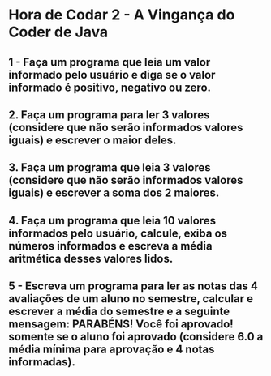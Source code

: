 # Hora de Codar 2 - A Vingança do Coder de Java

## 1 - Faça um programa que leia um valor informado pelo usuário e diga se o valor informado é positivo, negativo ou zero.

## 2. Faça um programa para ler 3 valores (considere que não serão informados valores iguais) e escrever o maior deles.

## 3. Faça um programa que leia  3 valores (considere que não serão informados valores iguais) e escrever a soma dos 2 maiores.

## 4.  Faça um programa que leia 10 valores informados pelo usuário, calcule, exiba os números informados e escreva a média aritmética desses valores lidos.

## 5 - Escreva um programa para ler as notas das 4 avaliações de um aluno no semestre, calcular e escrever a média do semestre e a seguinte mensagem: PARABÉNS! Você foi aprovado! somente se o aluno foi aprovado (considere 6.0 a média mínima para aprovação e 4 notas informadas).
